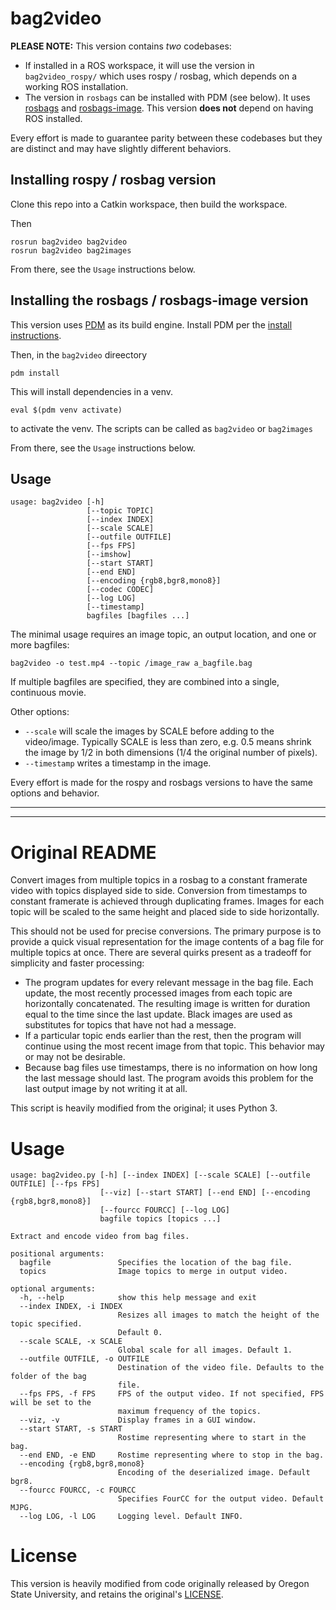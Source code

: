 bag2video
=========

**PLEASE NOTE:**  This version contains _two_ codebases:

* If installed in a ROS workspace, it will use the version in `bag2video_rospy/` which uses rospy / rosbag, which depends on a working ROS installation.
* The version in `rosbags` can be installed with PDM (see below).  It uses [rosbags](https://pypi.org/project/rosbags/) and [rosbags-image](https://pypi.org/project/rosbags-image/).  This version **does not** depend on having ROS installed.

Every effort is made to guarantee parity between these codebases but they are distinct and may have slightly different behaviors.

## Installing rospy / rosbag version

Clone this repo into a Catkin workspace, then build the workspace.

Then

```
rosrun bag2video bag2video
rosrun bag2video bag2images
```

From there, see the `Usage` instructions below.

## Installing the rosbags / rosbags-image version

This version uses [PDM](https://pdm-project.org/en/latest/) as its build engine.  Install PDM per the [install instructions](https://pdm-project.org/en/latest/#recommended-installation-method).

Then, in the `bag2video` direectory

```
pdm install
```

This will install dependencies in a venv.

```
eval $(pdm venv activate)
```

to activate the venv.  The scripts can be called as `bag2video` or `bag2images`

From there, see the `Usage` instructions below.

## Usage

```
usage: bag2video [-h]
                 [--topic TOPIC]
                 [--index INDEX]
                 [--scale SCALE]
                 [--outfile OUTFILE]
                 [--fps FPS]
                 [--imshow]
                 [--start START]
                 [--end END]
                 [--encoding {rgb8,bgr8,mono8}]
                 [--codec CODEC]
                 [--log LOG]
                 [--timestamp]
                 bagfiles [bagfiles ...]
```

The minimal usage requires an image topic, an output location, and one or more bagfiles:


```
bag2video -o test.mp4 --topic /image_raw a_bagfile.bag
```

If multiple bagfiles are specified, they are combined into a single, continuous movie.

Other options:

* `--scale` will scale the images by SCALE before adding to the video/image.  Typically SCALE is less than zero, e.g. 0.5 means shrink the image by 1/2 in both dimensions (1/4 the original number of pixels).
* `--timestamp` writes a timestamp in the image.

Every effort is made for the rospy and rosbags versions to have the same options and behavior.



-----
-----

# Original README

Convert images from multiple topics in a rosbag to a constant framerate video with topics displayed side to side. Conversion from timestamps to constant framerate is achieved through duplicating frames. Images for each topic will be scaled to the same height and placed side to side horizontally.

This should not be used for precise conversions. The primary purpose is to provide a quick visual representation for the image contents of a bag file for multiple topics at once. There are several quirks present as a tradeoff for simplicity and faster processing:

* The program updates for every relevant message in the bag file. Each update, the most recently processed images from each topic are horizontally concatenated. The resulting image is written for duration equal to the time since the last update. Black images are used as substitutes for topics that have not had a message.
* If a particular topic ends earlier than the rest, then the program will continue using the most recent image from that topic. This behavior may or may not be desirable.
* Because bag files use timestamps, there is no information on how long the last message should last. The program avoids this problem for the last output image by not writing it at all.

This script is heavily modified from the original; it uses Python 3.

# Usage
    usage: bag2video.py [-h] [--index INDEX] [--scale SCALE] [--outfile OUTFILE] [--fps FPS]
                        [--viz] [--start START] [--end END] [--encoding {rgb8,bgr8,mono8}]
                        [--fourcc FOURCC] [--log LOG]
                        bagfile topics [topics ...]

    Extract and encode video from bag files.

    positional arguments:
      bagfile               Specifies the location of the bag file.
      topics                Image topics to merge in output video.

    optional arguments:
      -h, --help            show this help message and exit
      --index INDEX, -i INDEX
                            Resizes all images to match the height of the topic specified.
                            Default 0.
      --scale SCALE, -x SCALE
                            Global scale for all images. Default 1.
      --outfile OUTFILE, -o OUTFILE
                            Destination of the video file. Defaults to the folder of the bag
                            file.
      --fps FPS, -f FPS     FPS of the output video. If not specified, FPS will be set to the
                            maximum frequency of the topics.
      --viz, -v             Display frames in a GUI window.
      --start START, -s START
                            Rostime representing where to start in the bag.
      --end END, -e END     Rostime representing where to stop in the bag.
      --encoding {rgb8,bgr8,mono8}
                            Encoding of the deserialized image. Default bgr8.
      --fourcc FOURCC, -c FOURCC
                            Specifies FourCC for the output video. Default MJPG.
      --log LOG, -l LOG     Logging level. Default INFO.


# License

This version is heavily modified from code originally released by Oregon State University, and retains the original's [LICENSE](license).
